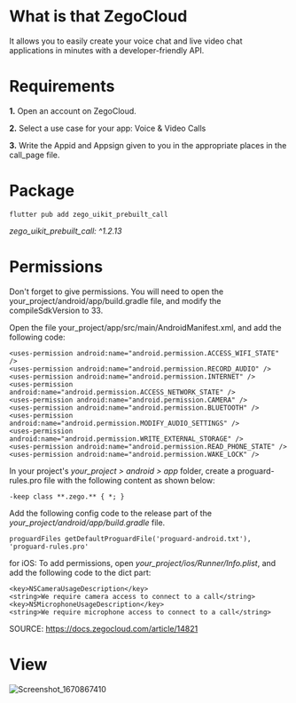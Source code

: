 # What is that ZegoCloud

It allows you to easily create your voice chat and live video chat applications in minutes with a developer-friendly API.

# Requirements
**1.** Open an account on ZegoCloud.

**2.** Select a use case for your app: Voice & Video Calls

**3.** Write the Appid and Appsign given to you in the appropriate places in the call_page file.
# Package
```flutter pub add zego_uikit_prebuilt_call```

*zego_uikit_prebuilt_call: ^1.2.13*
# Permissions

Don't forget to give permissions.
You will need to open the your_project/android/app/build.gradle file, and modify the compileSdkVersion to 33.

Open the file your_project/app/src/main/AndroidManifest.xml, and add the following code:
```
<uses-permission android:name="android.permission.ACCESS_WIFI_STATE" />
<uses-permission android:name="android.permission.RECORD_AUDIO" />
<uses-permission android:name="android.permission.INTERNET" />
<uses-permission android:name="android.permission.ACCESS_NETWORK_STATE" />
<uses-permission android:name="android.permission.CAMERA" />
<uses-permission android:name="android.permission.BLUETOOTH" />
<uses-permission android:name="android.permission.MODIFY_AUDIO_SETTINGS" />
<uses-permission android:name="android.permission.WRITE_EXTERNAL_STORAGE" />
<uses-permission android:name="android.permission.READ_PHONE_STATE" />
<uses-permission android:name="android.permission.WAKE_LOCK" />
```
In your project's *your_project > android > app* folder, create a proguard-rules.pro file with the following content as shown below:
```
-keep class **.zego.** { *; }
```

Add the following config code to the release part of the *your_project/android/app/build.gradle* file.
```
proguardFiles getDefaultProguardFile('proguard-android.txt'), 'proguard-rules.pro'
```

for iOS:
To add permissions, open *your_project/ios/Runner/Info.plist*, and add the following code to the dict part:
```
<key>NSCameraUsageDescription</key>
<string>We require camera access to connect to a call</string>
<key>NSMicrophoneUsageDescription</key>
<string>We require microphone access to connect to a call</string>
```
SOURCE: https://docs.zegocloud.com/article/14821

# View
![Screenshot_1670867410](https://user-images.githubusercontent.com/77542723/207117982-7d90535d-1e79-4cf1-b31f-6453a6102658.png)       

